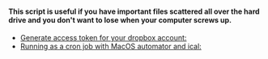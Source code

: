 #### This script is useful if you have important files scattered all over the hard drive and you don't want to lose when your computer screws up.


* [Generate access token for your dropbox account:](https://blogs.dropbox.com/developers/2014/05/generate-an-access-token-for-your-own-account/)
* [Running as a cron job with MacOS automator and ical:](https://discussions.apple.com/thread/2332835)
